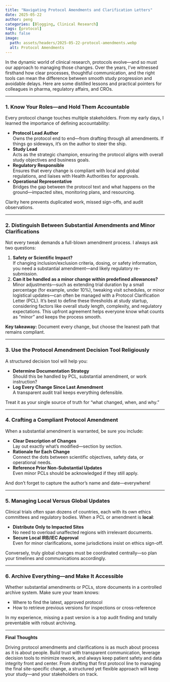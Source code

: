```yaml
---
title: "Navigating Protocol Amendments and Clarification Letters"
date: 2025-05-22
author: peng
categories: [Blogging, Clinical Research]
tags: [protocol]
math: false
image:
  path: assets/headers/2025-05-22-protocol-amendments.webp
  alt: Protocol Amendments
---
```


In the dynamic world of clinical research, protocols evolve—and so must our approach to managing those changes. Over the years, I’ve witnessed firsthand how clear processes, thoughtful communication, and the right tools can mean the difference between smooth study progression and avoidable delays. Here are some distilled lessons and practical pointers for colleagues in pharma, regulatory affairs, and CROs.

---

### 1. Know Your Roles—and Hold Them Accountable

Every protocol change touches multiple stakeholders. From my early days, I learned the importance of defining accountability:

- **Protocol Lead Author**  
  Owns the protocol end to end—from drafting through all amendments. If things go sideways, it’s on the author to steer the ship.
- **Study Lead**  
  Acts as the strategic champion, ensuring the protocol aligns with overall study objectives and business goals.
- **Regulatory Responsible**  
  Ensures that every change is compliant with local and global regulations, and liaises with Health Authorities for approvals.
- **Operational Representative**  
  Bridges the gap between the protocol text and what happens on the ground—impacted sites, monitoring plans, and resourcing.

Clarity here prevents duplicated work, missed sign-offs, and audit observations.

---

### 2. Distinguish Between Substantial Amendments and Minor Clarifications

Not every tweak demands a full-blown amendment process. I always ask two questions:

1. **Safety or Scientific Impact?**  
   If changing inclusion/exclusion criteria, dosing, or safety information, you need a substantial amendment—and likely regulatory re-submission.
2. **Can it be handled as a minor change within predefined allowances?**  
   Minor adjustments—such as extending trial duration by a small percentage (for example, under 10%), tweaking visit schedules, or minor logistical updates—can often be managed with a Protocol Clarification Letter (PCL). It’s best to define these thresholds at study startup, considering factors like overall study length, complexity, and regulatory expectations. This upfront agreement helps everyone know what counts as “minor” and keeps the process smooth.

**Key takeaway:** Document every change, but choose the leanest path that remains compliant.

---

### 3. Use the Protocol Amendment Decision Tool Religiously

A structured decision tool will help you:

- **Determine Documentation Strategy**  
  Should this be handled by PCL, substantial amendment, or work instruction?  
- **Log Every Change Since Last Amendment**  
  A transparent audit trail keeps everything defensible.

Treat it as your single source of truth for “what changed, when, and why.”

---

### 4. Crafting a Compliant Protocol Amendment

When a substantial amendment is warranted, be sure you include:

- **Clear Description of Changes**  
  Lay out exactly what’s modified—section by section.
- **Rationale for Each Change**  
  Connect the dots between scientific objectives, safety data, or operational needs.
- **Reference Prior Non-Substantial Updates**  
  Even minor PCLs should be acknowledged if they still apply.

And don’t forget to capture the author’s name and date—everywhere!

---

### 5. Managing Local Versus Global Updates

Clinical trials often span dozens of countries, each with its own ethics committees and regulatory bodies. When a PCL or amendment is **local**:

- **Distribute Only to Impacted Sites**  
  No need to overload unaffected regions with irrelevant documents.
- **Secure Local IRB/IEC Approval**  
  Even for minor clarifications, some jurisdictions insist on ethics sign-off.

Conversely, truly global changes must be coordinated centrally—so plan your timelines and communications accordingly.

---

### 6. Archive Everything—and Make It Accessible

Whether substantial amendments or PCLs, store documents in a controlled archive system. Make sure your team knows:

- Where to find the latest, approved protocol  
- How to retrieve previous versions for inspections or cross-reference

In my experience, missing a past version is a top audit finding and totally preventable with robust archiving.

---

**Final Thoughts**

Driving protocol amendments and clarifications is as much about process as it is about people. Build trust with transparent communication, leverage decision tools to minimize rework, and always keep patient safety and data integrity front and center. From drafting that first protocol line to managing the final site-specific change, a structured yet flexible approach will keep your study—and your stakeholders on track.

